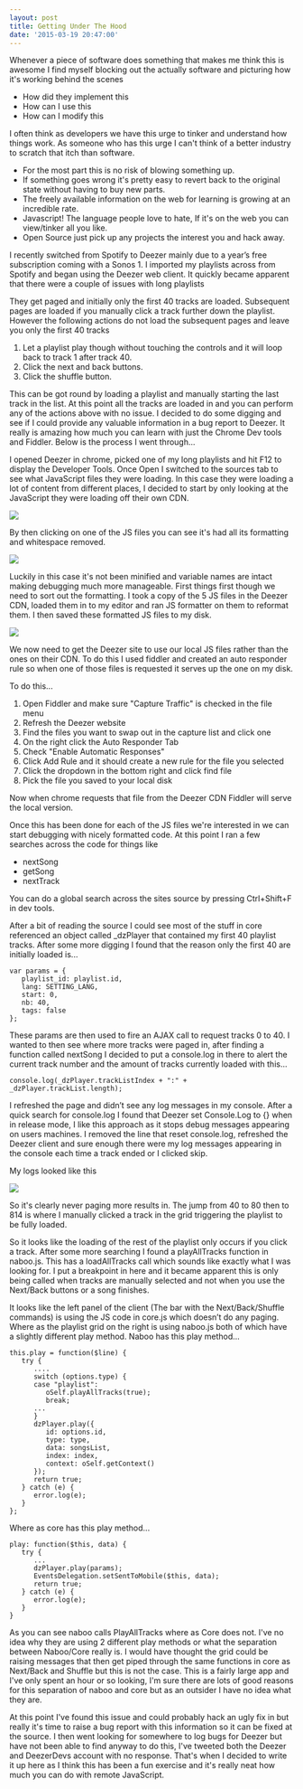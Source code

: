 ```yaml
---
layout: post
title: Getting Under The Hood
date: '2015-03-19 20:47:00'
---
```


Whenever a piece of software does something that makes me think this is awesome I find myself blocking out the actually software and picturing how it's working behind the scenes

- How did they implement this
- How can I use this
- How can I modify this

I often think as developers we have this urge to tinker and understand how things work. As someone who has this urge I can't think of a better industry to scratch that itch than software.

- For the most part this is no risk of blowing something up.
- If something goes wrong it's pretty easy to revert back to the original state without having to buy new parts. 
- The freely available information on the web for learning is growing at an incredible rate.
- Javascript! The language people love to hate, If it's on the web you can view/tinker all you like.
- Open Source just pick up any projects the interest you and hack away.

I recently switched from Spotify to Deezer mainly due to a year’s free subscription coming with a Sonos 1. I imported my playlists across from Spotify and began using the Deezer web client. It quickly became apparent that there were a couple of issues with long playlists

They get paged and initially only the first 40 tracks are loaded. Subsequent pages are loaded if you manually click a track further down the playlist. However the following actions do not load the subsequent pages and leave you only the first 40 tracks

1. Let a playlist play though without touching the controls and it will loop back to track 1 after track 40.
2. Click the next and back buttons.
3. Click the shuffle button.

This can be got round by loading a playlist and manually starting the last track in the list. At this point all the tracks are loaded in and you can perform any of the actions above with no issue. I decided to do some digging and see if I could provide any valuable information in a bug report to Deezer. It really is amazing how much you can learn with just the Chrome Dev tools and Fiddler. Below is the process I went through...

I opened Deezer in chrome, picked one of my long playlists and hit F12 to display the Developer Tools. Once Open I switched to the sources tab to see what JavaScript files they were loading. In this case they were loading a lot of content from different places, I decided to start by only looking at the JavaScript they were loading off their own CDN.

![](/content/images/2015/Mar/1.jpg)

By then clicking on one of the JS files you can see it's had all its formatting and whitespace removed.

![](/content/images/2015/Mar/2.jpg)

Luckily in this case it's not been minified and variable names are intact making debugging much more manageable. First things first though we need to sort out the formatting. I took a copy of the 5 JS files in the Deezer CDN, loaded them in to my editor and ran JS formatter on them to reformat them. I then saved these formatted JS files to my disk.

![](/content/images/2015/Mar/3.jpg)

We now need to get the Deezer site to use our local JS files rather than the ones on their CDN. To do this I used fiddler and created an auto responder rule so when one of those files is requested it serves up the one on my disk. 

To do this...

1. Open Fiddler and make sure "Capture Traffic" is checked in the file menu
2. Refresh the Deezer website
3. Find the files you want to swap out in the capture list and click one
4. On the right click the Auto Responder Tab
5. Check "Enable Automatic Responses"
6. Click Add Rule and it should create a new rule for the file you selected
7. Click the dropdown in the bottom right and click find file
8. Pick the file you saved to your local disk


Now when chrome requests that file from the Deezer CDN Fiddler will serve the local version.

Once this has been done for each of the JS files we're interested in we can start debugging with nicely formatted code. At this point I ran a few searches across the code for things like

- nextSong
- getSong
- nextTrack

You can do a global search across the sites source by pressing Ctrl+Shift+F in dev tools.

After a bit of reading the source I could see most of the stuff in core referenced an object called _dzPlayer that contained my first 40 playlist tracks. After some more digging I found that the reason only the first 40 are initially loaded is...

```language-javascript
var params = {
   playlist_id: playlist.id,
   lang: SETTING_LANG,
   start: 0,
   nb: 40,
   tags: false
};
```

These params are then used to fire an AJAX call to request tracks 0 to 40. I wanted to then see where more tracks were paged in, after finding a function called nextSong I decided to put a console.log in there to alert the current track number and the amount of tracks currently loaded with this...

```language-javascript
console.log(_dzPlayer.trackListIndex + ":" + _dzPlayer.trackList.length);
```

I refreshed the page and didn’t see any log messages in my console. After a quick search for console.log I found that Deezer set Console.Log to {} when in release mode, I like this approach as it stops debug messages appearing on users machines. I removed the line that reset console.log, refreshed the Deezer client and sure enough there were my log messages appearing in the console each time a track ended or I clicked skip.

My logs looked like this

![](/content/images/2015/Mar/4-1.jpg)

So it's clearly never paging more results in. The jump from 40 to 80 then to 814 is where I manually clicked a track in the grid triggering the playlist to be fully loaded.

So it looks like the loading of the rest of the playlist only occurs if you click a track. After some more searching I found a playAllTracks function in naboo.js. This has a loadAllTracks call which sounds like exactly what I was looking for. I put a breakpoint in here and it became apparent this is only being called when tracks are manually selected and not when you use the Next/Back buttons or a song finishes.  

It looks like the left panel of the client (The bar with the Next/Back/Shuffle commands) is using the JS code in core.js which doesn’t do any paging. Where as the playlist grid on the right is using naboo.js both of which have a slightly different play method. Naboo has this play method...

```language-javascript
this.play = function($line) {
   try {
      ....
      switch (options.type) {
      case "playlist":
         oSelf.playAllTracks(true);
         break;
      ...
      }
      dzPlayer.play({
         id: options.id,
         type: type,
         data: songsList,
         index: index,
         context: oSelf.getContext()
      });
      return true;
   } catch (e) {
      error.log(e);
   }
};
```

Where as core has this play method...

```language-javascript
play: function($this, data) {
   try {
      ...
      dzPlayer.play(params);
      EventsDelegation.setSentToMobile($this, data);
      return true;
   } catch (e) {
      error.log(e);
   }
}
```

As you can see naboo calls PlayAllTracks where as Core does not. I've no idea why they are using 2 different play methods or what the separation between Naboo/Core really is. I would have thought the grid could be raising messages that then get piped through the same functions in core as Next/Back and Shuffle but this is not the case. This is a fairly large app and I've only spent an hour or so looking, I'm sure there are lots of good reasons for this separation of naboo and core but as an outsider I have no idea what they are. 

At this point I've found this issue and could probably hack an ugly fix in but really it's time to raise a bug report with this information so it can be fixed at the source. I then went looking for somewhere to log bugs for Deezer but have not been able to find anyway to do this, I've tweeted both the Deezer and DeezerDevs account with no response. That's when I decided to write it up here as I think this has been a fun exercise and it's really neat how much you can do with remote JavaScript.

